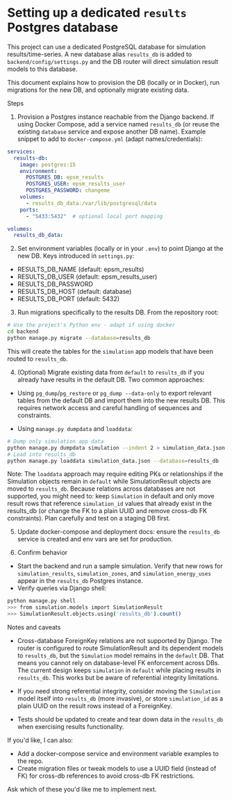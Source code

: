 # Setting up a dedicated `results` Postgres database

This project can use a dedicated PostgreSQL database for simulation results/time-series. A new database alias `results_db` is added to `backend/config/settings.py` and the DB router will direct simulation result models to this database.

This document explains how to provision the DB (locally or in Docker), run migrations for the new DB, and optionally migrate existing data.

Steps

1. Provision a Postgres instance reachable from the Django backend. If using Docker Compose, add a service named `results_db` (or reuse the existing `database` service and expose another DB name). Example snippet to add to `docker-compose.yml` (adapt names/credentials):

```yaml
services:
  results-db:
    image: postgres:15
    environment:
      POSTGRES_DB: epsm_results
      POSTGRES_USER: epsm_results_user
      POSTGRES_PASSWORD: changeme
    volumes:
      - results_db_data:/var/lib/postgresql/data
    ports:
      - "5433:5432"  # optional local port mapping

volumes:
  results_db_data:
```

2. Set environment variables (locally or in your `.env`) to point Django at the new DB. Keys introduced in `settings.py`:

- RESULTS_DB_NAME (default: epsm_results)
- RESULTS_DB_USER (default: epsm_results_user)
- RESULTS_DB_PASSWORD
- RESULTS_DB_HOST (default: database)
- RESULTS_DB_PORT (default: 5432)

3. Run migrations specifically to the results DB. From the repository root:

```bash
# Use the project's Python env - adapt if using docker
cd backend
python manage.py migrate --database=results_db
```

This will create the tables for the `simulation` app models that have been routed to `results_db`.

4. (Optional) Migrate existing data from `default` to `results_db` if you already have results in the default DB. Two common approaches:

- Using `pg_dump`/`pg_restore` or `pg_dump --data-only` to export relevant tables from the default DB and import them into the new results DB. This requires network access and careful handling of sequences and constraints.

- Using `manage.py dumpdata` and `loaddata`:

```bash
# Dump only simulation app data
python manage.py dumpdata simulation --indent 2 > simulation_data.json
# Load into results_db
python manage.py loaddata simulation_data.json --database=results_db
```

Note: The `loaddata` approach may require editing PKs or relationships if the Simulation objects remain in `default` while SimulationResult objects are moved to `results_db`. Because relations across databases are not supported, you might need to: keep `Simulation` in default and only move result rows that reference `simulation_id` values that already exist in the results_db (or change the FK to a plain UUID and remove cross-db FK constraints). Plan carefully and test on a staging DB first.

5. Update docker-compose and deployment docs: ensure the `results_db` service is created and env vars are set for production.

6. Confirm behavior

- Start the backend and run a sample simulation. Verify that new rows for `simulation_results`, `simulation_zones`, and `simulation_energy_uses` appear in the `results_db` Postgres instance.
- Verify queries via Django shell:

```bash
python manage.py shell
>>> from simulation.models import SimulationResult
>>> SimulationResult.objects.using('results_db').count()
```

Notes and caveats

- Cross-database ForeignKey relations are not supported by Django. The router is configured to route SimulationResult and its dependent models to `results_db`, but the `Simulation` model remains in the `default` DB. That means you cannot rely on database-level FK enforcement across DBs. The current design keeps `simulation` in `default` while placing results in `results_db`. This works but be aware of referential integrity limitations.

- If you need strong referential integrity, consider moving the `Simulation` model itself into `results_db` (more invasive), or store `simulation_id` as a plain UUID on the result rows instead of a ForeignKey.

- Tests should be updated to create and tear down data in the `results_db` when exercising results functionality.

If you'd like, I can also:

- Add a docker-compose service and environment variable examples to the repo.
- Create migration files or tweak models to use a UUID field (instead of FK) for cross-db references to avoid cross-db FK restrictions.

Ask which of these you'd like me to implement next.
